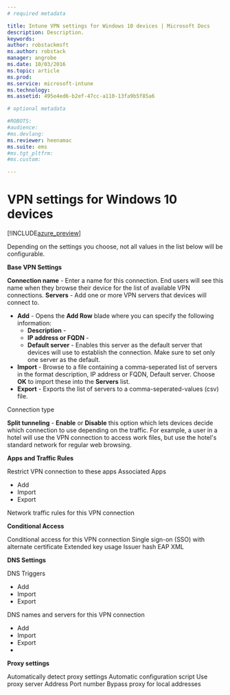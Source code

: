 ```yaml
---
# required metadata

title: Intune VPN settings for Windows 10 devices | Microsoft Docs
description: Description.
keywords:
author: robstackmsft
ms.author: robstack
manager: angrobe
ms.date: 10/03/2016
ms.topic: article
ms.prod:
ms.service: microsoft-intune
ms.technology:
ms.assetid: 495e4ed6-b2ef-47cc-a110-13fa9b5f85a6

# optional metadata

#ROBOTS:
#audience:
#ms.devlang:
ms.reviewer: heenamac
ms.suite: ems
#ms.tgt_pltfrm:
#ms.custom:

---
```


# VPN settings for Windows 10 devices

[!INCLUDE[azure_preview](../includes/azure_preview.md)]

Depending on the settings you choose, not all values in the list below will be configurable.

**Base VPN Settings**


**Connection name** - Enter a name for this connection. End users will see this name when they browse their device for the list of available VPN connections.
**Servers** - Add one or more VPN servers that devices will connect to.

- **Add** - Opens the **Add Row** blade where you can specify the following information:
	- **Description** - 
	- **IP address or FQDN** - 
	- **Default server** - Enables this server as the default server that devices will use to establish the connection. Make sure to set only one server as the default.
- **Import** - Browse to a file containing a comma-seperated list of servers in the format description, IP address or FQDN, Default server. Choose **OK** to import these into the **Servers** list.
- **Export** - Exports the list of servers to a comma-seperated-values (csv) file.

Connection type

**Split tunneling** - **Enable** or **Disable** this option which lets devices decide which connection to use depending on the traffic. For example, a user in a hotel will use the VPN connection to access work files, but use the hotel's standard network for regular web browsing.

**Apps and Traffic Rules**

Restrict VPN connection to these apps
Associated Apps
- Add
- Import
- Export

Network traffic rules for this VPN connection




**Conditional Access**

Conditional access for this VPN connection
Single sign-on (SSO) with alternate certificate
Extended key usage
Issuer hash
EAP XML


**DNS Settings**

DNS Triggers
- Add
- Import
- Export

DNS names and servers for this VPN connection
- Add
- Import
- Export
- 

**Proxy settings**

Automatically detect proxy settings
Automatic configuration script
Use proxy server
Address
Port number
Bypass proxy for local addresses
